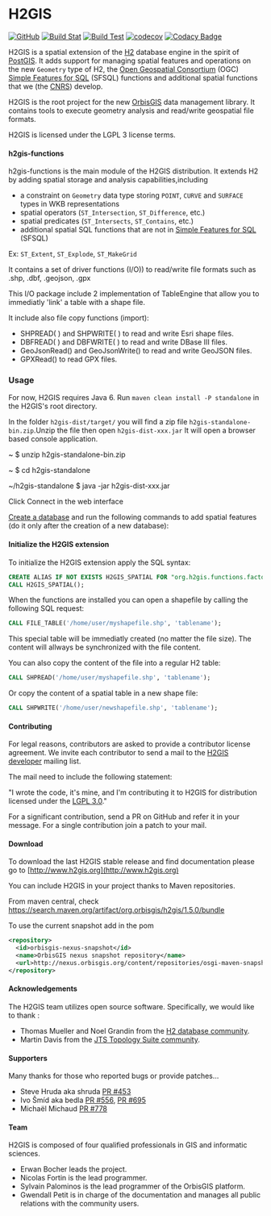 # H2GIS
[![GitHub](https://img.shields.io/github/license/orbisgis/h2gis.svg)](https://github.com/orbisgis/h2gis/blob/master/LICENSE.md) 
[![Build Stat](https://img.shields.io/jenkins/s/http/jenkins-ng.orbisgis.org/job/h2gis.svg)](http://jenkins-ng.orbisgis.org/job/h2gis) 
[![Build Test](https://img.shields.io/jenkins/t/http/jenkins-ng.orbisgis.org/job/h2gis.svg)](https://jenkins-ng.orbisgis.org/job/h2gis/test_results_analyzer/) 
[![codecov](https://img.shields.io/codecov/c/github/orbisgis/h2gis.svg)](https://codecov.io/gh/orbisgis/h2gis) 
[![Codacy Badge](https://img.shields.io/codacy/grade/93899ea0675d43a2a3787ce5dd3c5595.svg)](https://www.codacy.com/app/orbisgis/h2gis?utm_source=github.com&amp;utm_medium=referral&amp;utm_content=orbisgis/h2gis&amp;utm_campaign=Badge_Grade) 


H2GIS is a spatial extension of the [H2](http://www.h2database.com/) database
engine in the spirit of [PostGIS](http://postgis.net/). It adds support for
managing spatial features and operations on the new `Geometry` type of H2, the [Open
Geospatial Consortium](http://www.opengeospatial.org/) (OGC) [Simple Features
for SQL](http://www.opengeospatial.org/standards/sfs) (SFSQL) functions and
additional spatial functions that we (the [CNRS](http://www.cnrs.fr/))
develop. 

H2GIS is the root project for the new [OrbisGIS](http://www.orbisgis.org/) data
management library. It contains tools to execute geometry analysis and read/write geospatial file formats.

H2GIS is licensed under the LGPL 3 license terms.

#### h2gis-functions
h2gis-functions is the main module of the H2GIS distribution. 
It extends H2 by adding spatial storage and analysis capabilities,including
- a constraint on `Geometry` data type storing `POINT`, `CURVE` and `SURFACE` types in WKB representations
- spatial operators (`ST_Intersection`, `ST_Difference`, etc.)
- spatial predicates (`ST_Intersects`, `ST_Contains`, etc.)
- additional spatial SQL functions that are not in [Simple Features for SQL](http://www.opengeospatial.org/standards/sfs) (SFSQL)

Ex: `ST_Extent`, `ST_Explode`, `ST_MakeGrid`

It contains a set of driver functions (I/O)) to read/write file formats such as .shp, .dbf, .geojson, .gpx

This I/O package include 2 implementation of TableEngine that allow you to immediatly 'link' a table with a shape file.

It include also file copy functions (import):
* SHPREAD( ) and SHPWRITE( ) to read and write Esri shape files.
* DBFREAD( ) and DBFWRITE( ) to read and write DBase III files.
* GeoJsonRead() and GeoJsonWrite() to read and write GeoJSON files.
* GPXRead() to read GPX files.

### Usage

For now, H2GIS requires Java 6. Run `maven clean install -P standalone` in the H2GIS's root directory.

In the folder `h2gis-dist/target/` you will find a zip file `h2gis-standalone-bin.zip`.Unzip the file then open `h2gis-dist-xxx.jar` It will open a browser based console application.

~ $ unzip h2gis-standalone-bin.zip

~ $ cd h2gis-standalone

~/h2gis-standalone $ java -jar h2gis-dist-xxx.jar

Click Connect in the web interface


[Create a database](http://www.h2database.com/html/quickstart.html) and run the following commands to add spatial features (do it only after the creation of a new database):

#### Initialize the H2GIS extension

To initialize the H2GIS extension apply the SQL syntax:

```sql
CREATE ALIAS IF NOT EXISTS H2GIS_SPATIAL FOR "org.h2gis.functions.factory.H2GISFunctions.load";
CALL H2GIS_SPATIAL();
```

When the functions are installed you can open a shapefile by calling the following SQL request:

```sql
CALL FILE_TABLE('/home/user/myshapefile.shp', 'tablename');
```
This special table will be immediatly created (no matter the file size). The content will allways be synchronized with the file content.

You can also copy the content of the file into a regular H2 table:

```sql
CALL SHPREAD('/home/user/myshapefile.shp', 'tablename');
```

Or copy the content of a spatial table in a new shape file:

```sql
CALL SHPWRITE('/home/user/newshapefile.shp', 'tablename');
```

#### Contributing

For legal reasons, contributors are asked to provide a contributor license agreement. 
We invite each contributor to send a mail to the [H2GIS developer](http://h2gis.1099522.n5.nabble.com/H2GIS-developers-f3.html) mailing list.

The mail need to include the following statement:

"I wrote the code, it's mine, and I'm contributing it to H2GIS for distribution licensed under the [LGPL 3.0](http://www.gnu.org/copyleft/lgpl.html)." 

For a significant contribution, send a PR on GitHub and refer it in your message. For a single contribution join a patch to your mail.


#### Download

To download the last H2GIS stable release and find documentation please go to [http://www.h2gis.org](http://www.h2gis.org)

You can include H2GIS in your project thanks to Maven repositories.

From maven central, check https://search.maven.org/artifact/org.orbisgis/h2gis/1.5.0/bundle

To use the current snapshot add in the pom
```xml
<repository>
  <id>orbisgis-nexus-snapshot</id>
  <name>OrbisGIS nexus snapshot repository</name>
  <url>http://nexus.orbisgis.org/content/repositories/osgi-maven-snapshot</url>
</repository>
```

#### Acknowledgements

The H2GIS team utilizes open source software. Specifically, we would like to thank  :

* Thomas Mueller and Noel Grandin from the [H2 database community](http://www.h2database.com).
* Martin Davis from the [JTS Topology Suite community](https://github.com/locationtech/jts).

#### Supporters

Many thanks for those who reported bugs or provide patches...  

* Steve Hruda aka shruda [PR #453](https://github.com/irstv/H2GIS/pull/453)
* Ivo Šmíd aka bedla [PR #556](https://github.com/orbisgis/h2gis/pull/556), [PR #695](https://github.com/orbisgis/h2gis/pull/695)
* Michaël Michaud [PR #778](https://github.com/orbisgis/h2gis/pull/778)


#### Team

H2GIS is composed of four qualified professionals in GIS and informatic sciences.
* Erwan Bocher leads the project.
* Nicolas Fortin is the lead programmer. 
* Sylvain Palominos is the lead programmer of the OrbisGIS platform.
* Gwendall Petit is in charge of the documentation and manages all public relations with the community users.



